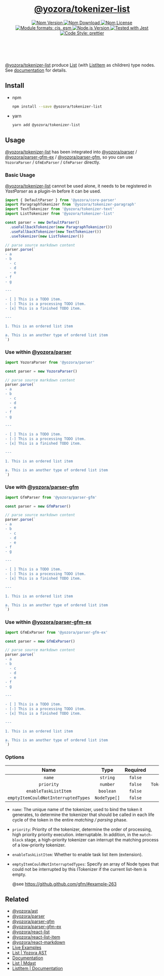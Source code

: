 <!-- :begin use tokenizer/banner -->

<header>
  <h1 align="center">
    <a href="https://github.com/yozorajs/yozora/tree/v2.3.1/tokenizers/list#readme">@yozora/tokenizer-list</a>
  </h1>
  <div align="center">
    <a href="https://www.npmjs.com/package/@yozora/tokenizer-list">
      <img
        alt="Npm Version"
        src="https://img.shields.io/npm/v/@yozora/tokenizer-list.svg"
      />
    </a>
    <a href="https://www.npmjs.com/package/@yozora/tokenizer-list">
      <img
        alt="Npm Download"
        src="https://img.shields.io/npm/dm/@yozora/tokenizer-list.svg"
      />
    </a>
    <a href="https://www.npmjs.com/package/@yozora/tokenizer-list">
      <img
        alt="Npm License"
        src="https://img.shields.io/npm/l/@yozora/tokenizer-list.svg"
      />
    </a>
    <a href="#install">
      <img
        alt="Module formats: cjs, esm"
        src="https://img.shields.io/badge/module_formats-cjs%2C%20esm-green.svg"
      />
    </a>
    <a href="https://github.com/nodejs/node">
      <img
        alt="Node.js Version"
        src="https://img.shields.io/node/v/@yozora/tokenizer-list"
      />
    </a>
    <a href="https://github.com/facebook/jest">
      <img
        alt="Tested with Jest"
        src="https://img.shields.io/badge/tested_with-jest-9c465e.svg"
      />
    </a>
    <a href="https://github.com/prettier/prettier">
      <img
        alt="Code Style: prettier"
        src="https://img.shields.io/badge/code_style-prettier-ff69b4.svg?style=flat-square"
      />
    </a>
  </div>
</header>
<br/>

<!-- :end -->

[@yozora/tokenizer-list] produce [List][node-type] (with [ListItem][node-type:list-item] as
children) type nodes. See [documentation][docpage] for details.

<!-- :begin use tokenizer/usage -->

## Install

- npm

  ```bash
  npm install --save @yozora/tokenizer-list
  ```

- yarn

  ```bash
  yarn add @yozora/tokenizer-list
  ```

## Usage

[@yozora/tokenizer-list][] has been integrated into [@yozora/parser][] / [@yozora/parser-gfm-ex][] /
[@yozora/parser-gfm][], so you can use `YozoraParser` / `GfmExParser` / `GfmParser` directly.

### Basic Usage

[@yozora/tokenizer-list][] cannot be used alone, it needs to be registered in _YastParser_ as a
plugin-in before it can be used.

```typescript {4,9}
import { DefaultParser } from '@yozora/core-parser'
import ParagraphTokenizer from '@yozora/tokenizer-paragraph'
import TextTokenizer from '@yozora/tokenizer-text'
import ListTokenizer from '@yozora/tokenizer-list'

const parser = new DefaultParser()
  .useFallbackTokenizer(new ParagraphTokenizer())
  .useFallbackTokenizer(new TextTokenizer())
  .useTokenizer(new ListTokenizer())

// parse source markdown content
parser.parse(`
- a
- b
  - c
  - d
  - e
- f
- g

---

- [ ] This is a TODO item.
- [-] This is a processing TODO item.
- [x] This is a finished TODO item.

---

1. This is an ordered list item

a. This is an another type of ordered list item
`)
```

### Use within [@yozora/parser][]

```typescript
import YozoraParser from '@yozora/parser'

const parser = new YozoraParser()

// parse source markdown content
parser.parse(`
- a
- b
  - c
  - d
  - e
- f
- g

---

- [ ] This is a TODO item.
- [-] This is a processing TODO item.
- [x] This is a finished TODO item.

---

1. This is an ordered list item

a. This is an another type of ordered list item
`)
```

### Use with [@yozora/parser-gfm][]

```typescript
import GfmParser from '@yozora/parser-gfm'

const parser = new GfmParser()

// parse source markdown content
parser.parse(`
- a
- b
  - c
  - d
  - e
- f
- g

---

- [ ] This is a TODO item.
- [-] This is a processing TODO item.
- [x] This is a finished TODO item.

---

1. This is an ordered list item

a. This is an another type of ordered list item
`)
```

### Use within [@yozora/parser-gfm-ex][]

```typescript
import GfmExParser from '@yozora/parser-gfm-ex'

const parser = new GfmExParser()

// parse source markdown content
parser.parse(`
- a
- b
  - c
  - d
  - e
- f
- g

---

- [ ] This is a TODO item.
- [-] This is a processing TODO item.
- [x] This is a finished TODO item.

---

1. This is an ordered list item

a. This is an another type of ordered list item
`)
```

### Options

|                Name                 |     Type     | Required |               Default                |
| :---------------------------------: | :----------: | :------: | :----------------------------------: |
|               `name`                |   `string`   | `false`  |      `"@yozora/tokenizer-list"`      |
|             `priority`              |   `number`   | `false`  | `TokenizerPriority.CONTAINING_BLOCK` |
|        `enableTaskListItem`         |  `boolean`   | `false`  |               `false`                |
| `emptyItemCouldNotInterruptedTypes` | `NodeType[]` | `false`  |          `[ParagraphType]`           |

- `name`: The unique name of the tokenizer, used to bind the token it generates, to determine the
  tokenizer that should be called in each life cycle of the token in the entire _matching / parsing_
  phase.

- `priority`: Priority of the tokenizer, determine the order of processing, high priority priority
  execution. interruptable. In addition, in the `match-block` stage, a high-priority tokenizer can
  interrupt the matching process of a low-priority tokenizer.

- `enableTaskListItem`: Whether to enable task list item (extension).

- `emptyItemCouldNotInterruptedTypes`: Specify an array of Node types that could not be interrupted
  by this ITokenizer if the current list-item is empty.

  @see https://github.github.com/gfm/#example-263

<!-- :end -->

## Related

- [@yozora/ast][]
- [@yozora/parser][]
- [@yozora/parser-gfm][]
- [@yozora/parser-gfm-ex][]
- [@yozora/react-list][]
- [@yozora/react-list-item][]
- [@yozora/react-markdown][]
- [Live Examples][live-examples]
- [List | Yozora AST][node-type]
- [Documentation][docpage]
- [List | Mdast][mdast-homepage]
- [ListItem | Documentation][mdast-homepage:list-item]

[node-type]: http://yozora.guanghechen.com/docs/package/ast#list
[node-type:list-item]: http://yozora.guanghechen.com/docs/package/ast#listitem

<!-- :begin use tokenizer/definitions -->

[live-examples]: https://yozora.guanghechen.com/docs/package/tokenizer-list#live-examples
[docpage]: https://yozora.guanghechen.com/docs/package/tokenizer-list
[homepage]: https://github.com/yozorajs/yozora/tree/v2.3.1/tokenizers/list#readme
[gfm-spec]: https://github.github.com/gfm
[mdast-homepage]: https://github.com/syntax-tree/mdast#list
[mdast-homepage:list-item]: https://github.com/syntax-tree/mdast#listitem
[@yozora/ast]: https://github.com/yozorajs/yozora/tree/v2.3.1/packages/ast#readme
[@yozora/ast-util]: https://github.com/yozorajs/yozora/tree/v2.3.1/packages/ast-util#readme
[@yozora/character]: https://github.com/yozorajs/yozora/tree/v2.3.1/packages/character#readme
[@yozora/eslint-config]:
  https://github.com/yozorajs/yozora/tree/release-2.x.x/packages/eslint-config#readme
[@yozora/core-parser]: https://github.com/yozorajs/yozora/tree/v2.3.1/packages/core-parser#readme
[@yozora/core-tokenizer]:
  https://github.com/yozorajs/yozora/tree/v2.3.1/packages/core-tokenizer#readme
[@yozora/invariant]: https://github.com/yozorajs/yozora/tree/v2.3.1/packages/invariant#readme
[@yozora/jest-for-tokenizer]:
  https://github.com/yozorajs/yozora/tree/release-2.x.x/packages/jest-for-tokenizer#readme
[@yozora/parser]: https://github.com/yozorajs/yozora/tree/v2.3.1/packages/parser#readme
[@yozora/parser-gfm]: https://github.com/yozorajs/yozora/tree/v2.3.1/packages/parser-gfm#readme
[@yozora/parser-gfm-ex]:
  https://github.com/yozorajs/yozora/tree/v2.3.1/packages/parser-gfm-ex#readme
[@yozora/template-tokenizer]:
  https://github.com/yozorajs/yozora/tree/release-2.x.x/packages/template-tokenizer#readme
[@yozora/tokenizer-admonition]:
  https://github.com/yozorajs/yozora/tree/v2.3.1/tokenizers/admonition#readme
[@yozora/tokenizer-autolink]:
  https://github.com/yozorajs/yozora/tree/v2.3.1/tokenizers/autolink#readme
[@yozora/tokenizer-autolink-extension]:
  https://github.com/yozorajs/yozora/tree/v2.3.1/tokenizers/autolink-extension#readme
[@yozora/tokenizer-blockquote]:
  https://github.com/yozorajs/yozora/tree/v2.3.1/tokenizers/blockquote#readme
[@yozora/tokenizer-break]: https://github.com/yozorajs/yozora/tree/v2.3.1/tokenizers/break#readme
[@yozora/tokenizer-definition]:
  https://github.com/yozorajs/yozora/tree/v2.3.1/tokenizers/definition#readme
[@yozora/tokenizer-delete]: https://github.com/yozorajs/yozora/tree/v2.3.1/tokenizers/delete#readme
[@yozora/tokenizer-ecma-import]:
  https://github.com/yozorajs/yozora/tree/v2.3.1/tokenizers/ecma-import#readme
[@yozora/tokenizer-emphasis]:
  https://github.com/yozorajs/yozora/tree/v2.3.1/tokenizers/emphasis#readme
[@yozora/tokenizer-fenced-block]:
  https://github.com/yozorajs/yozora/tree/v2.3.1/tokenizers/fenced-block#readme
[@yozora/tokenizer-fenced-code]:
  https://github.com/yozorajs/yozora/tree/v2.3.1/tokenizers/fenced-code#readme
[@yozora/tokenizer-footnote]:
  https://github.com/yozorajs/yozora/tree/v2.3.1/tokenizers/footnote#readme
[@yozora/tokenizer-footnote-definition]:
  https://github.com/yozorajs/yozora/tree/v2.3.1/tokenizers/footnote-definition#readme
[@yozora/tokenizer-footnote-reference]:
  https://github.com/yozorajs/yozora/tree/v2.3.1/tokenizers/footnote-reference#readme
[@yozora/tokenizer-heading]:
  https://github.com/yozorajs/yozora/tree/v2.3.1/tokenizers/heading#readme
[@yozora/tokenizer-html-block]:
  https://github.com/yozorajs/yozora/tree/v2.3.1/tokenizers/html-block#readme
[@yozora/tokenizer-html-inline]:
  https://github.com/yozorajs/yozora/tree/v2.3.1/tokenizers/html-inline#readme
[@yozora/tokenizer-image]: https://github.com/yozorajs/yozora/tree/v2.3.1/tokenizers/image#readme
[@yozora/tokenizer-image-reference]:
  https://github.com/yozorajs/yozora/tree/v2.3.1/tokenizers/image-reference#readme
[@yozora/tokenizer-indented-code]:
  https://github.com/yozorajs/yozora/tree/v2.3.1/tokenizers/indented-code#readme
[@yozora/tokenizer-inline-code]:
  https://github.com/yozorajs/yozora/tree/v2.3.1/tokenizers/inline-code#readme
[@yozora/tokenizer-inline-math]:
  https://github.com/yozorajs/yozora/tree/v2.3.1/tokenizers/inline-math#readme
[@yozora/tokenizer-link]: https://github.com/yozorajs/yozora/tree/v2.3.1/tokenizers/link#readme
[@yozora/tokenizer-link-reference]:
  https://github.com/yozorajs/yozora/tree/v2.3.1/tokenizers/link-reference#readme
[@yozora/tokenizer-list]: https://github.com/yozorajs/yozora/tree/v2.3.1/tokenizers/list#readme
[@yozora/tokenizer-math]: https://github.com/yozorajs/yozora/tree/v2.3.1/tokenizers/math#readme
[@yozora/tokenizer-paragraph]:
  https://github.com/yozorajs/yozora/tree/v2.3.1/tokenizers/paragraph#readme
[@yozora/tokenizer-setext-heading]:
  https://github.com/yozorajs/yozora/tree/v2.3.1/tokenizers/setext-heading#readme
[@yozora/tokenizer-table]: https://github.com/yozorajs/yozora/tree/v2.3.1/tokenizers/table#readme
[@yozora/tokenizer-text]: https://github.com/yozorajs/yozora/tree/v2.3.1/tokenizers/text#readme
[@yozora/tokenizer-thematic-break]:
  https://github.com/yozorajs/yozora/tree/v2.3.1/tokenizers/thematic-break#readme
[@yozora/react-admonition]:
  https://github.com/yozorajs/yozora-react/tree/main/packages/admonition#readme
[@yozora/react-blockquote]:
  https://github.com/yozorajs/yozora-react/tree/main/packages/blockquote#readme
[@yozora/react-break]: https://github.com/yozorajs/yozora-react/tree/main/packages/break#readme
[@yozora/react-delete]: https://github.com/yozorajs/yozora-react/tree/main/packages/delete#readme
[@yozora/react-emphasis]:
  https://github.com/yozorajs/yozora-react/tree/main/packages/emphasis#readme
[@yozora/react-code]: https://github.com/yozorajs/yozora-react/tree/main/packages/code#readme
[@yozora/react-code-live]:
  https://github.com/yozorajs/yozora-react/tree/main/packages/code-live#readme
[@yozora/react-footnote-definitions]:
  https://github.com/yozorajs/yozora-react/tree/main/packages/footnote-definitions#readme
[@yozora/react-footnote-reference]:
  https://github.com/yozorajs/yozora-react/tree/main/packages/footnote-reference#readme
[@yozora/react-heading]: https://github.com/yozorajs/yozora-react/tree/main/packages/heading#readme
[@yozora/react-image]: https://github.com/yozorajs/yozora-react/tree/main/packages/image#readme
[@yozora/react-inline-code]:
  https://github.com/yozorajs/yozora-react/tree/main/packages/inline-code#readme
[@yozora/react-inline-math]:
  https://github.com/yozorajs/yozora-react/tree/main/packages/inline-math#readme
[@yozora/react-link]: https://github.com/yozorajs/yozora-react/tree/main/packages/link#readme
[@yozora/react-list]: https://github.com/yozorajs/yozora-react/tree/main/packages/list#readme
[@yozora/react-list-item]:
  https://github.com/yozorajs/yozora-react/tree/main/packages/list-item#readme
[@yozora/react-markdown]:
  https://github.com/yozorajs/yozora-react/tree/main/packages/markdown#readme
[@yozora/react-math]: https://github.com/yozorajs/yozora-react/tree/main/packages/math#readme
[@yozora/react-paragraph]:
  https://github.com/yozorajs/yozora-react/tree/main/packages/paragraph#readme
[@yozora/react-strong]: https://github.com/yozorajs/yozora-react/tree/main/packages/strong#readme
[@yozora/react-table]: https://github.com/yozorajs/yozora-react/tree/main/packages/table#readme
[@yozora/react-text]: https://github.com/yozorajs/yozora-react/tree/main/packages/text#readme
[@yozora/react-thematic-break]:
  https://github.com/yozorajs/yozora-react/tree/main/packages/thematic-break#readme
[doc-live-examples/gfm]: https://yozora.guanghechen.com/docs/example/gfm
[doc-@yozora/ast]: https://yozora.guanghechen.com/docs/package/ast
[doc-@yozora/ast-util]: https://yozora.guanghechen.com/docs/package/ast-util
[doc-@yozora/core-parser]: https://yozora.guanghechen.com/docs/package/core-parser
[doc-@yozora/core-tokenizer]: https://yozora.guanghechen.com/docs/package/core-tokenizer
[doc-@yozora/parser]: https://yozora.guanghechen.com/docs/package/parser
[doc-@yozora/parser-gfm]: https://yozora.guanghechen.com/docs/package/parser-gfm
[doc-@yozora/parser-gfm-ex]: https://yozora.guanghechen.com/docs/package/parser-gfm-ex
[doc-@yozora/tokenizer-admonition]: https://yozora.guanghechen.com/docs/package/tokenizer-admonition
[doc-@yozora/tokenizer-autolink]: https://yozora.guanghechen.com/docs/package/tokenizer-autolink
[doc-@yozora/tokenizer-autolink-extension]:
  https://yozora.guanghechen.com/docs/package/tokenizer-autolink-extension
[doc-@yozora/tokenizer-blockquote]: https://yozora.guanghechen.com/docs/package/tokenizer-blockquote
[doc-@yozora/tokenizer-break]: https://yozora.guanghechen.com/docs/package/tokenizer-break
[doc-@yozora/tokenizer-delete]: https://yozora.guanghechen.com/docs/package/tokenizer-delete
[doc-@yozora/tokenizer-emphasis]: https://yozora.guanghechen.com/docs/package/tokenizer-emphasis
[doc-@yozora/tokenizer-fenced-code]:
  https://yozora.guanghechen.com/docs/package/tokenizer-fenced-code
[doc-@yozora/tokenizer-heading]: https://yozora.guanghechen.com/docs/package/tokenizer-heading
[doc-@yozora/tokenizer-html-block]: https://yozora.guanghechen.com/docs/package/tokenizer-html-block
[doc-@yozora/tokenizer-html-inline]:
  https://yozora.guanghechen.com/docs/package/tokenizer-html-inline
[doc-@yozora/tokenizer-image]: https://yozora.guanghechen.com/docs/package/tokenizer-image
[doc-@yozora/tokenizer-image-reference]:
  https://yozora.guanghechen.com/docs/package/tokenizer-image-reference
[doc-@yozora/tokenizer-indented-code]:
  https://yozora.guanghechen.com/docs/package/tokenizer-indented-code
[doc-@yozora/tokenizer-inline-code]:
  https://yozora.guanghechen.com/docs/package/tokenizer-inline-code
[doc-@yozora/tokenizer-inline-math]:
  https://yozora.guanghechen.com/docs/package/tokenizer-inline-math
[doc-@yozora/tokenizer-link]: https://yozora.guanghechen.com/docs/package/tokenizer-link
[doc-@yozora/tokenizer-definition]: https://yozora.guanghechen.com/docs/package/tokenizer-definition
[doc-@yozora/tokenizer-link-reference]:
  https://yozora.guanghechen.com/docs/package/tokenizer-link-reference
[doc-@yozora/tokenizer-list]: https://yozora.guanghechen.com/docs/package/tokenizer-list
[doc-@yozora/tokenizer-math]: https://yozora.guanghechen.com/docs/package/tokenizer-math
[doc-@yozora/tokenizer-paragraph]: https://yozora.guanghechen.com/docs/package/tokenizer-paragraph
[doc-@yozora/tokenizer-setext-heading]:
  https://yozora.guanghechen.com/docs/package/tokenizer-setext-heading
[doc-@yozora/tokenizer-table]: https://yozora.guanghechen.com/docs/package/tokenizer-table
[doc-@yozora/tokenizer-text]: https://yozora.guanghechen.com/docs/package/tokenizer-text
[doc-@yozora/tokenizer-thematic-break]:
  https://yozora.guanghechen.com/docs/package/tokenizer-thematic-break
[doc-@yozora/jest-for-tokenizer]: https://yozora.guanghechen.com/docs/package/jest-for-tokenizer
[doc-@yozora/parser-gfm]: https://yozora.guanghechen.com/docs/package/parser-gfm
[gfm-atx-heading]: https://github.github.com/gfm/#atx-heading
[gfm-autolink]: https://github.github.com/gfm/#autolinks
[gfm-autolink-extension]: https://github.github.com/gfm/#autolinks-extension-
[gfm-blockquote]: https://github.github.com/gfm/#block-quotes
[gfm-bullet-list]: https://github.github.com/gfm/#bullet-list
[gfm-delete]: https://github.github.com/gfm/#strikethrough-extension-
[gfm-emphasis]: https://github.github.com/gfm/#can-open-emphasis
[gfm-fenced-code]: https://github.github.com/gfm/#fenced-code-block
[gfm-hard-line-break]: https://github.github.com/gfm/#hard-line-break
[gfm-html-block]: https://github.github.com/gfm/#html-block
[gfm-html-inline]: https://github.github.com/gfm/#raw-html
[gfm-image]: https://github.github.com/gfm/#images
[gfm-image-reference]: https://github.github.com/gfm/#example-590
[gfm-indented-code]: https://github.github.com/gfm/#indented-code-block
[gfm-inline-code]: https://github.github.com/gfm/#code-span
[gfm-link]: https://github.github.com/gfm/#inline-link
[gfm-definition]: https://github.github.com/gfm/#link-reference-definition
[gfm-link-reference]: https://github.github.com/gfm/#reference-link
[gfm-list]: https://github.github.com/gfm/#lists
[gfm-list-item]: https://github.github.com/gfm/#list-items
[gfm-list-task-item]: https://github.github.com/gfm/#task-list-items-extension-
[gfm-paragraph]: https://github.github.com/gfm/#paragraph
[gfm-setext-heading]: https://github.github.com/gfm/#setext-heading
[gfm-soft-line-break]: https://github.github.com/gfm/#soft-line-breaks
[gfm-strong]: https://github.github.com/gfm/#can-open-strong-emphasis
[gfm-tab]: https://github.github.com/gfm/#tabs
[gfm-table]: https://github.github.com/gfm/#table
[gfm-text]: https://github.github.com/gfm/#soft-line-breaks
[gfm-thematic-break]: https://github.github.com/gfm/#thematic-break

<!-- :end -->
